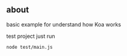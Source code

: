 about
----------------

basic example for understand how Koa works

test project just run 
```shell
node test/main.js
```
